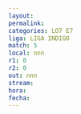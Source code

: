 ```yaml
---
layout: 
permalink: 
categories: LO7 E7
liga: LIGA INDIGO
match: 5
local: nnn
r1: 0
r2: 0
out: nnn
stream: 
hora: 
fecha:
---
```

